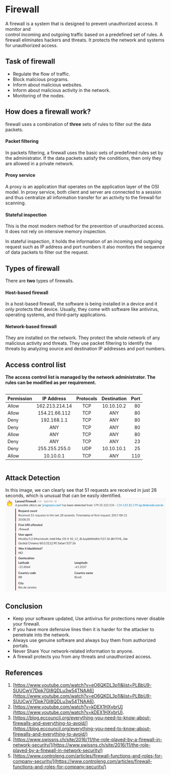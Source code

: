 # Firewall

A firewall is a system that is designed to prevent unauthorized access. It monitor and  
control incoming and outgoing traffic based on a predefined set of rules.
A firewall eliminates hackers and threats. It protects the network and systems for unauthorized access.


## Task of firewall
*   Regulate the flow of traffic.
*   Block malicious programs.
*   Inform about malicious websites.
*   Inform about malicious activity in the network.
*   Monitoring of the nodes.

## How does a firewall work?

firewall uses a combination of **three** sets of rules to filter out the data packets.

#### Packet filtering
In packets filtering, a firewall uses the basic sets of predefined rules set by the administrator. If the data packets satisfy the conditions, then only they are allowed in a private network. 
#### Proxy service
A proxy is an application that operates on the application layer of the OSI model.
In proxy service, both client and server are connected to a session and thus centralize all information transfer for an activity to the firewall for scanning.
#### Stateful inspection

This is the most modern method for the prevention of unauthorized access. It does not rely on intensive memory inspection.

In stateful inspection, it holds the information of an incoming and outgoing request such as IP address and port numbers it also monitors the sequence of data packets to filter out the request.

##  Types of firewall

There are **two** types of firewalls.
#### Host-based firewall
In a host-based firewall, the software is being installed in a device and it only protects that device.
Usually, they come with software like antivirus, operating systems, and third-party applications.
#### Network-based firewall
They are installed on the network.
They protect the whole network of any malicious activity and threats.
They use packet filtering to identify the threats by analyzing source and destination IP addresses and port numbers.


## Access control list
**The access control list is managed by the network administrator. The rules can be modified as per requirement.**
```
```
| Permission        | IP Address           | Protocols  | Destination  | Port  |
| ------------- |:-------------:|:-------------:|:-------------:| -----:|
| Allow      | 162.213.214.14 | TCP | 10.10.10.2 | 80 |
| Allow      | 154.21.66.112      |   TCP |ANY |80 |
| Deny | 192.168.1.1      |    TCP |ANY|80 |
| Deny | ANY      |    TCP |ANY |80 |
| Allow | ANY      |    TCP |ANY | 80|
| Deny | ANY      |    TCP |ANY |23 |
| Deny | 255.255.255.0      |    UDP |10.10.10.1 |25 |
| Allow | 10.10.0.1      |    TCP |ANY |110 |
```
```


## Attack Detection
In this image, we can clearly see that 51 requests are received in just 28 seconds, which is unusual that can be easily identified.
![alt text](attack.png "Attack Detection")

## Conclusion
*  Keep your software updated, Use antivirus for protections never disable your firewall.
*  If you have more defensive lines then it is harder for the attacker to penetrate into the network.
*  Always use genuine software and always buy them from authorized portals.
*  Never Share Your network-related information to anyone.
*  A firewall protects you from any threats and unauthorized access.

## References
1. [https://www.youtube.com/watch?v=eO6QKDL3p1I&list=PLBbU9-SUUCwV7Dpk7GI8QDLu3w54TNAA6](https://www.youtube.com/watch?v=eO6QKDL3p1I&list=PLBbU9-SUUCwV7Dpk7GI8QDLu3w54TNAA6).
2. [https://www.youtube.com/watch?v=kDEX1HXybrU](https://www.youtube.com/watch?v=kDEX1HXybrU).
3. [https://blog.eccouncil.org/everything-you-need-to-know-about-firewalls-and-everything-to-avoid/](https://blog.eccouncil.org/everything-you-need-to-know-about-firewalls-and-everything-to-avoid/)
4. [https://www.swissns.ch/site/2016/11/the-role-played-by-a-firewall-in-network-security/](https://www.swissns.ch/site/2016/11/the-role-played-by-a-firewall-in-network-security/)
5. [https://www.controleng.com/articles/firewall-functions-and-roles-for-company-security/](https://www.controleng.com/articles/firewall-functions-and-roles-for-company-security/)
